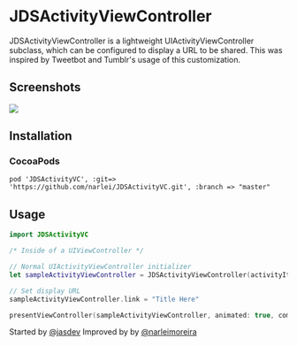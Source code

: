 # JDSActivityViewController

JDSActivityViewController is a lightweight UIActivityViewController subclass,
which can be configured to display a URL to be shared. This was inspired by
Tweetbot and Tumblr's usage of this customization.

## Screenshots

![](https://imgur.com/a/9X8vp)

## Installation

### CocoaPods

`pod 'JDSActivityVC', :git=> 'https://github.com/narlei/JDSActivityVC.git', :branch => "master"`

## Usage

```swift
import JDSActivityVC

/* Inside of a UIViewController */

// Normal UIActivityViewController initializer
let sampleActivityViewController = JDSActivityViewController(activityItems: ["Two Dogs", imageURL], applicationActivities: nil)

// Set display URL
sampleActivityViewController.link = "Title Here"

presentViewController(sampleActivityViewController, animated: true, completion: nil)
```

Started by [@jasdev](https://twitter.com/jasdev)
Improved by by [@narleimoreira](https://twitter.com/narleimoreira)
